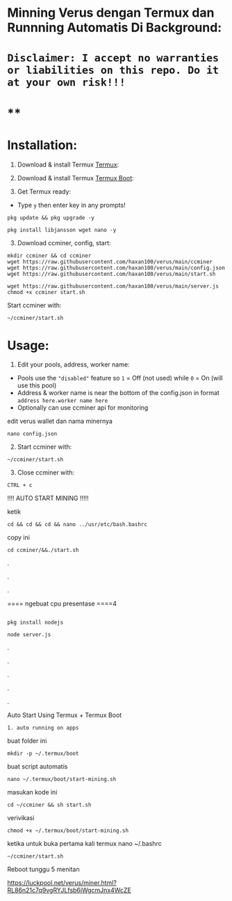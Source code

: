 # Minning Verus dengan Termux dan Runnning Automatis Di Background:

# **`Disclaimer: I accept no warranties or liabilities on this repo. Do it at your own risk!!!`**

# **

# Installation:
1. Download & install Termux [Termux](https://f-droid.org/repo/com.termux_1000.apk):

2. Download & install Termux [Termux Boot](https://f-droid.org/repo/com.termux.boot_1000.apk):


3. Get Termux ready:
- Type `y` then enter key in any prompts!
```
pkg update && pkg upgrade -y
```
```
pkg install libjansson wget nano -y
```
3. Download ccminer, config, start:
```
mkdir ccminer && cd ccminer
wget https://raw.githubusercontent.com/haxan100/verus/main/ccminer
wget https://raw.githubusercontent.com/haxan100/verus/main/config.json
wget https://raw.githubusercontent.com/haxan100/verus/main/start.sh

wget https://raw.githubusercontent.com/haxan100/verus/main/server.js
chmod +x ccminer start.sh
```
Start ccminer with:
```
~/ccminer/start.sh
```
# Usage:

1. Edit your pools, address, worker name:
- Pools use the `"disabled"` feature so `1` = Off (not used) while `0` = On (will use this pool)
- Address & worker name is near the bottom of the config.json in format `address here.worker name here`
- Optionally can use ccminer api for monitoring


edit verus wallet dan nama minernya
```
nano config.json
```
2. Start ccminer with:
```
~/ccminer/start.sh
```
3. Close ccminer with:
```
CTRL + c

```
!!!! AUTO START MINING !!!!!

ketik 

```
cd && cd && cd && nano ../usr/etc/bash.bashrc
```
copy ini
```
cd ccminer/&&./start.sh
```


.


.

.

==== ngebuat cpu presentase ====4

```

pkg install nodejs

```
```
node server.js
```




.


.

.

.

.











Auto Start Using Termux + Termux Boot
```
1. auto running on apps
```
buat folder ini
```
mkdir -p ~/.termux/boot
```
buat script automatis
```
nano ~/.termux/boot/start-mining.sh
```
masukan kode ini
```
cd ~/ccminer && sh start.sh
```
verivikasi  
```
chmod +x ~/.termux/boot/start-mining.sh
```
ketika untuk buka pertama kali termux 
nano ~/.bashrc

```
~/ccminer/start.sh
```

Reboot 
tunggu 5 menitan

https://luckpool.net/verus/miner.html?RL86n21c7q9vgRYJLfsb6jWgcmJnx4WcZE

